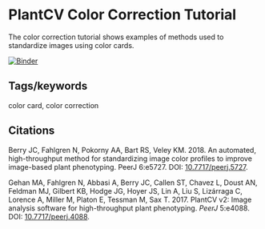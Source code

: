# PlantCV Color Correction Tutorial

The color correction tutorial shows examples of methods used to standardize
images using color cards.

[![Binder](https://mybinder.org/badge_logo.svg)](https://mybinder.org/v2/gh/danforthcenter/plantcv-binder/HEAD?filepath=notebooks/color_correction_tutorial/color_correct_tutorial.ipynb)

## Tags/keywords

color card, color correction

## Citations

Berry JC, Fahlgren N, Pokorny AA, Bart RS, Veley KM. 2018. An automated,
high-throughput method for standardizing image color profiles to improve
image-based plant phenotyping. PeerJ 6:e5727. DOI:
[10.7717/peerj.5727](https://doi.org/10.7717/peerj.5727).

Gehan MA, Fahlgren N, Abbasi A, Berry JC, Callen ST, Chavez L, Doust AN,
Feldman MJ, Gilbert KB, Hodge JG, Hoyer JS, Lin A, Liu S, Lizárraga C, Lorence
A, Miller M, Platon E, Tessman M, Sax T. 2017. PlantCV v2: Image analysis
software for high-throughput plant phenotyping. *PeerJ* 5:e4088. DOI:
[10.7717/peerj.4088](https://doi.org/10.7717/peerj.4088).
